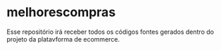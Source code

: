 # melhorescompras
Esse repositório irá receber todos os códigos fontes gerados dentro do projeto da platavforma de ecommerce.
